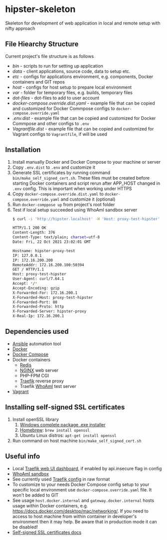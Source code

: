 # hipster-skeleton
Skeleton for development of web application in local and remote setup with nifty approach


## File Hiearchy Structure
Current project's file structure is as follows

* *bin* - scripts to run for setting up application
* *data* - client applications, source code, data to setup etc.
* *etc* - configs for applications environment, e.g. components, Docker containers and GIT repos
* *host* - configs for host setup to prepare local environment
* *var* - folder for temporary files, e.g. builds, temporary files
* *dot-files* - dot-files to add to user account
* *docker-compose.override.dist.yaml* - example file that can be copied and customized for Docker Commpose configs to `docker-compose.override.yaml`
* *.env.dist* - example file that can be copied and customized for Docker Commpose and other configs to `.env`
* *Vagrantfile.dist* - example file that can be copied and customized for Vagrant configs to `Vagrantfile`, if will be used


## Installation
1. Install manually Docker and Docker Compose to your machine or server
1. Copy `.env.dist` to `.env` and customize it
1. Generate SSL certificates by running command `bin/make_self_signed_cert.sh`. These files must be created before starting Docker containers and script rerun after APP_HOST changed in `.env` config. This is important when working under HTTPS
1. Copy `docker-compose.override.dist.yaml` to `docker-compose.override.yaml` and customize it (optional)
1. Run `docker-comppose up` from project's root folder
1. Test if local setup succeeded using WhoAmI sandbox server
    ```bash
    $ curl -i 'http://hipster.localhost' -H 'Host: proxy-test-hipster'

    HTTP/1.1 200 OK
    Content-Length: 376
    Content-Type: text/plain; charset=utf-8
    Date: Fri, 22 Oct 2021 23:02:01 GMT

    Hostname: hipster-proxy-test
    IP: 127.0.0.1
    IP: 172.16.200.200
    RemoteAddr: 172.16.200.100:50394
    GET / HTTP/1.1
    Host: proxy-test-hipster
    User-Agent: curl/7.64.1
    Accept: */*
    Accept-Encoding: gzip
    X-Forwarded-For: 172.16.200.1
    X-Forwarded-Host: proxy-test-hipster
    X-Forwarded-Port: 80
    X-Forwarded-Proto: http
    X-Forwarded-Server: hipster-proxy
    X-Real-Ip: 172.16.200.1
    
    ```

## Dependencies used
* [Ansible](https://docs.ansible.com/ansible/latest/) automation tool
* [Docker](https://docs.docker.com)
* [Docker Compose](https://docs.docker.com/compose)
* Docker containers
    * [Redis](https://redis.io/documentation)
    * [NGINX](https://nginx.org/en/docs/) web server
    * PHP-FPM CGI
    * [Traefik](https://doc.traefik.io/traefik/) reverse proxy
    * Traefik [WhoAmI](https://github.com/traefik/whoami) test server
* [Vagrant](https://www.vagrantup.com/)

## Installing self-signed SSL certificates
1. Install openSSL library
    1. [Windows complete package .exe installer](http://gnuwin32.sourceforge.net/packages/openssl.htm)
    1. [Homebrew](https://brew.sh/): `brew install openssl`
    1. Ubuntu Linux distros: `apt-get install openssl`
1. Run command on host machine `bin/make_self_signed_cert.sh`

## Useful info
* Local [Traefik web UI dashboard](http://localhost:8080/dashboard/), if enabled by api.insecure flag in config
* [WhoAmI sandbox](proxy-test-hip.docker.localhost)
* See currently used [Traefik config](http://localhost:8080/api/rawdata) in raw format
* To customize to your needs Docker Compose config setup to your specific local environment use `docker-compose.override.yaml` file. It won't be added to GIT
* See usage `host.docker.internal` and `gateway.docker.internal` hosts usage within Docker containers, e.g. https://docs.docker.com/desktop/mac/networking/. If you need to access to host machine from within container in developer's environment then it may help. Be aware that in production mode it can be disabled!
* [Self-signed SSL certificates docs](https://devcenter.heroku.com/articles/ssl-certificate-self)

